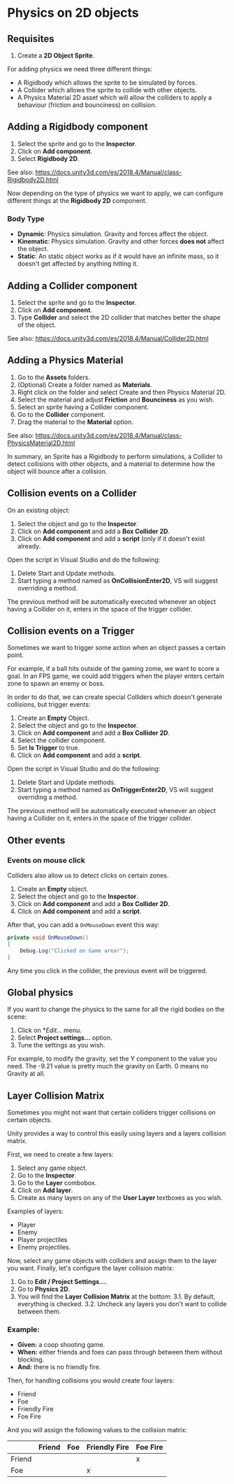 # Physics on 2D objects

## Requisites

1. Create a **2D Object Sprite**.

For adding physics we need three different things:

- A Rigidbody which allows the sprite to be simulated by forces.
- A Collider which allows the sprite to collide with other objects.
- A Physics Material 2D asset which will allow the colliders to apply a behaviour (friction and bounciness) on collision.

## Adding a Rigidbody component

1. Select the sprite and go to the **Inspector**.
2. Click on **Add component**.
3. Select **Rigidbody 2D**.

See also: https://docs.unity3d.com/es/2018.4/Manual/class-Rigidbody2D.html

Now depending on the type of physics we want to apply, we can configure different things at the **Rigidbody 2D** component.

### Body Type

- **Dynamic**: Physics simulation. Gravity and forces affect the object.
- **Kinematic**: Physics simulation. Gravity and other forces **does not** affect the object.
- **Static**: An static object works as if it would have an infinite mass, so it doesn't get affected by anything hitting it.

## Adding a Collider component

1. Select the sprite and go to the **Inspector**.
2. Click on **Add component**.
3. Type **Collider** and select the 2D collider that matches better the shape of the object.

See also: https://docs.unity3d.com/es/2018.4/Manual/Collider2D.html

## Adding a Physics Material

1. Go to the **Assets** folders.
2. (Optional) Create a folder named as **Materials**.
3. Right click on the folder and select Create and then Physics Material 2D.
4. Select the material and adjust **Friction** and **Bounciness** as you wish.
5. Select an sprite having a Collider component.
6. Go to the **Collider** component.
7. Drag the material to the **Material** option.

See also: https://docs.unity3d.com/es/2018.4/Manual/class-PhysicsMaterial2D.html


In summary, an Sprite has a Rigidbody to perform simulations, a Collider to detect collisions with other objects, and a material to determine how the object will bounce after a collision.

## Collision events on a Collider

On an existing object:

1. Select the object and go to the **Inspector**.
2. Click on **Add component** and add a **Box Collider 2D**.
3. Click on **Add component** and add a **script** (only if it doesn't exist already.

Open the script in Visual Studio and do the following:

1. Delete Start and Update methods.
2. Start typing a method named as **OnCollisionEnter2D**, VS will suggest overriding a method.

The previous method will be automatically executed whenever an object having a Collider on it, enters in the space of the trigger collider.

## Collision events on a Trigger

Sometimes we want to trigger some action when an object passes a certain point. 

For example, if a ball hits outside of the gaming zome, we want to score a goal. In an FPS game, we could add triggers when the player enters certain zone to spawn an enemy or boss.

In order to do that, we can create special Colliders which doesn't generate collisions, but trigger events:

1. Create an **Empty** Object.
2. Select the object and go to the **Inspector**.
3. Click on **Add component** and add a **Box Collider 2D**.
4. Select the collider component.
5. Set **Is Trigger** to true.
6. Click on **Add component** and add a **script**.

Open the script in Visual Studio and do the following:

1. Delete Start and Update methods.
2. Start typing a method named as **OnTriggerEnter2D**, VS will suggest overriding a method.

The previous method will be automatically executed whenever an object having a Collider on it, enters in the space of the trigger collider.

## Other events

### Events on mouse click

Colliders also allow us to detect clicks on certain zones.

1. Create an **Empty** object.
2. Select the object and go to the **Inspector**.
3. Click on **Add component** and add a **Box Collider 2D**.
4. Click on **Add component** and add a **script**.

After that, you can add a ``OnMouseDown`` event this way:

```C#
private void OnMouseDown()
{
    Debug.Log("Clicked on Game area!");
}
```

Any time you click in the collider, the previous event will be triggered.

## Global physics

If you want to change the physics to the same for all the rigid bodies on the scene:

1. Click on **Edit...* menu.
2. Select **Project settings...** option.
3. Tune the settings as you wish.

For example, to modify the gravity, set the Y component to the value you need.
The -9.21 value is pretty much the gravity on Earth. 0 means no Gravity at all.

## Layer Collision Matrix

Sometimes you might not want that certain colliders trigger collisions on certain objects.

Unity provides a way to control this easily using layers and a layers collision matrix.

First, we need to create a few layers:

1. Select any game object.
2. Go to the **Inspector**.
3. Go to the **Layer** combobox.
4. Click on **Add layer**.
5. Create as many layers on any of the **User Layer** textboxes as you wish. 

Examples of layers:

- Player
- Enemy
- Player projectiles
- Enemy projectiles.

Now, select any game objects with colliders and assign them to the layer you want.
Finally, let's configure the layer collision matrix:

1. Go to **Edit / Project Settings...**.
2. Go to **Physics 2D**.
3. You will find the **Layer Collision Matrix** at the bottom:
  3.1. By default, everything is checked.
  3.2. Uncheck any layers you don't want to collide between them. 
     
### Example:

- **Given:** a coop shooting game. 
- **When:** either friends and foes can pass through between them without blocking.
- **And:** there is no friendly fire.

Then, for handling collisions you would create four layers:

- Friend
- Foe
- Friendly Fire
- Foe Fire

And you will assign the following values to the collision matrix:

|        | Friend | Foe | Friendly Fire | Foe Fire |
|--------|--------|-----|---------------|----------|
| Friend |        |     |               | x        |
| Foe    |        |     | x             |          |
